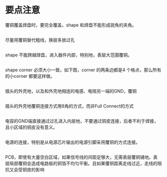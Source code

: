 # 要点注意

覆铜覆盖焊盘时，要完全覆盖，shape 和焊盘不能形成锐角的夹角。

<img title="" src="https://telegraph-image666.pages.dev/file/12fe414e0289f47217ac0.png" alt="" data-align="center">

尽量用覆铜替代粗线，换层多放过孔

<img title="" src="https://telegraph-image666.pages.dev/file/d7685678d8cd58f9b46bf.png" alt="" data-align="center">

shape 不能跨越焊盘，进入器件内部，特别地，表层大范围覆铜。

<img title="" src="https://telegraph-image666.pages.dev/file/0200165b6b672ce5a09ce.png" alt="" data-align="center">

shape corner 必须大小一致，如下图，corner 的两条边都是4 个格点，那么所有的小corner 都要这样做。

<img title="" src="https://telegraph-image666.pages.dev/file/6b76aee1e88480a7e532d.png" alt="" data-align="center">

插头的外壳地，以及和外壳地相连的电感、电阻另一端的GND，覆铜

<img title="" src="https://telegraph-image666.pages.dev/file/43e34f8f1cf5417fe41fc.png" alt="" data-align="center">

插头的外壳地覆铜连接方式用8角的方式，而非Full Connect的方式

<img title="" src="https://telegraph-image666.pages.dev/file/da645e352127aa3bfb431.png" alt="" data-align="center">

电容的GND端直接通过过孔进入内层地，不要通过铜皮连接，后者不利于焊接，且小区域的铜皮没有意义。

<img title="" src="https://telegraph-image666.pages.dev/file/37f19b8e3b2ce3744c7f5.png" alt="" data-align="center">

电源的连接，特别是从电源芯片输出的电源引脚采用覆铜的方式连接。

<img title="" src="https://telegraph-image666.pages.dev/file/0e8d3f95c59ecca8779c2.png" alt="" data-align="center">

PCB，即使有大量空白区域，如果信号线的间距足够大，无需表层覆铜铺地。表层局部覆铜会造成电路板的铜箔不均匀平衡。且如果覆铜距离走线过近，走线的阻抗又会受铜皮的影响
